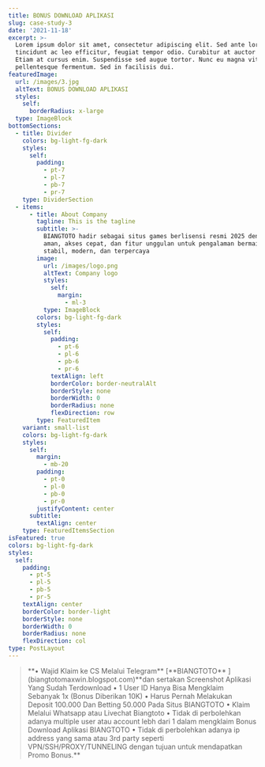 ```yaml
---
title: BONUS DOWNLOAD APLIKASI
slug: case-study-3
date: '2021-11-18'
excerpt: >-
  Lorem ipsum dolor sit amet, consectetur adipiscing elit. Sed ante lorem,
  tincidunt ac leo efficitur, feugiat tempor odio. Curabitur at auctor sapien.
  Etiam at cursus enim. Suspendisse sed augue tortor. Nunc eu magna vitae lorem
  pellentesque fermentum. Sed in facilisis dui.
featuredImage:
  url: /images/3.jpg
  altText: BONUS DOWNLOAD APLIKASI
  styles:
    self:
      borderRadius: x-large
  type: ImageBlock
bottomSections:
  - title: Divider
    colors: bg-light-fg-dark
    styles:
      self:
        padding:
          - pt-7
          - pl-7
          - pb-7
          - pr-7
    type: DividerSection
  - items:
      - title: About Company
        tagline: This is the tagline
        subtitle: >-
          BIANGTOTO hadir sebagai situs games berlisensi resmi 2025 dengan login
          aman, akses cepat, dan fitur unggulan untuk pengalaman bermain yang
          stabil, modern, dan terpercaya
        image:
          url: /images/logo.png
          altText: Company logo
          styles:
            self:
              margin:
                - ml-3
          type: ImageBlock
        colors: bg-light-fg-dark
        styles:
          self:
            padding:
              - pt-6
              - pl-6
              - pb-6
              - pr-6
            textAlign: left
            borderColor: border-neutralAlt
            borderStyle: none
            borderWidth: 0
            borderRadius: none
            flexDirection: row
        type: FeaturedItem
    variant: small-list
    colors: bg-light-fg-dark
    styles:
      self:
        margin:
          - mb-20
        padding:
          - pt-0
          - pl-0
          - pb-0
          - pr-0
        justifyContent: center
      subtitle:
        textAlign: center
    type: FeaturedItemsSection
isFeatured: true
colors: bg-light-fg-dark
styles:
  self:
    padding:
      - pt-5
      - pl-5
      - pb-5
      - pr-5
    textAlign: center
    borderColor: border-light
    borderStyle: none
    borderWidth: 0
    borderRadius: none
    flexDirection: col
type: PostLayout
---
```

> <div style="text-align: left">**• Wajid Klaim ke CS Melalui Telegram** [**BIANGTOTO** ](biangtotomaxwin.blogspot.com)**dan sertakan Screenshot Aplikasi Yang Sudah Terdownload
> • 1 User ID Hanya Bisa Mengklaim Sebanyak 1x (Bonus Diberikan 10K)
> • Harus Pernah Melakukan Deposit 100.000 Dan Betting 50.000 Pada Situs BIANGTOTO
> • Klaim Melalui Whatsapp atau Livechat Biangtoto
> • Tidak di perbolehkan adanya multiple user atau account lebh dari 1 dalam mengklaim Bonus Download Aplikasi BIANGTOTO
> • Tidak di perbolehkan adanya ip address yang sama atau 3rd party seperti VPN/SSH/PROXY/TUNNELING dengan tujuan untuk mendapatkan Promo Bonus.**</div>

